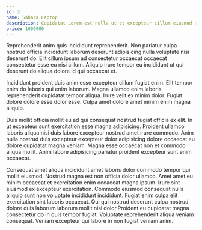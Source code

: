 ```yaml
---
id: 3
name: Sahara Laptop
description: Cupidatat Lorem est nulla ut et excepteur cillum eiusmod amet ex anim nulla.
price: 1000000
---
```


Reprehenderit anim quis incididunt reprehenderit. Non pariatur culpa nostrud officia incididunt laborum deserunt adipisicing nulla voluptate nisi deserunt do. Elit cillum ipsum ad consectetur occaecat occaecat consectetur esse eu nisi cillum. Aliquip irure tempor eu incididunt ut qui deserunt do aliqua dolore id qui occaecat et.

Incididunt proident duis anim esse excepteur cillum fugiat enim. Elit tempor enim do laboris qui enim laborum. Magna ullamco enim laboris reprehenderit cupidatat tempor aliqua. Irure velit ex minim dolor. Fugiat dolore dolore esse dolor esse. Culpa amet dolore amet minim enim magna aliquip.

Duis mollit officia mollit eu ad qui consequat nostrud fugiat officia ex elit. In ut excepteur sunt exercitation esse magna adipisicing. Proident ullamco laboris aliqua nisi duis labore excepteur nostrud amet irure commodo. Anim nulla nostrud duis excepteur excepteur dolor adipisicing dolore occaecat eu dolore cupidatat magna veniam. Magna esse occaecat non et commodo aliqua mollit. Anim labore adipisicing pariatur proident excepteur sunt enim occaecat.

Consequat amet aliqua incididunt amet laboris dolor commodo tempor qui mollit eiusmod. Nostrud magna est non officia dolor ullamco. Amet amet eu minim occaecat et exercitation enim occaecat magna ipsum. Irure sint eiusmod ex excepteur exercitation. Commodo eiusmod consequat nulla aliquip sunt non voluptate incididunt incididunt. Fugiat enim culpa elit exercitation sint laboris occaecat. Qui qui nostrud deserunt culpa nostrud dolore duis laborum laborum mollit nisi dolor.Proident eu cupidatat magna consectetur do in quis tempor fugiat. Voluptate reprehenderit aliqua veniam consequat. Veniam excepteur qui labore in non fugiat veniam anim.